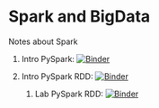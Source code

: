 # Spark and BigData
 Notes about Spark 

1. Intro PySpark:    [![Binder](https://mybinder.org/badge_logo.svg)](https://mybinder.org/v2/gh/antonioGoncalves64/Spark-and-BigData/main?labpath=01-IntroPyspark.ipynb)

1. Intro PySpark RDD:  [![Binder](https://mybinder.org/badge_logo.svg)](https://mybinder.org/v2/gh/antonioGoncalves64/Spark-and-BigData/main?labpath=02-RDD.ipynb)
   1. Lab PySpark RDD: [![Binder](https://mybinder.org/badge_logo.svg)](https://mybinder.org/v2/gh/antonioGoncalves64/Spark-and-BigData/main?labpath=02.1-ExercicioRDD.ipynb)
